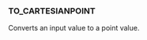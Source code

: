 <!--
This is generated by ESQL's AbstractFunctionTestCase. Do no edit it. See ../README.md for how to regenerate it.
-->

### TO_CARTESIANPOINT
Converts an input value to a point value.

